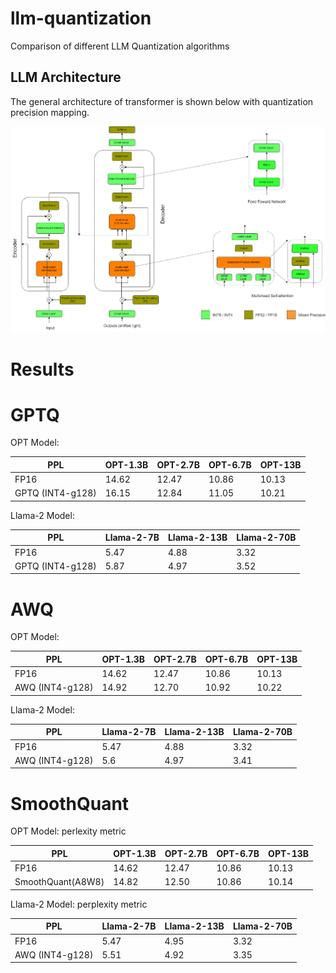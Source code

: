 # llm-quantization
Comparison of different LLM Quantization algorithms

## LLM Architecture

The general architecture of transformer is shown below with quantization precision mapping. 

![Transformer Quantization precision](./images/transformer-details-white.png)

# Results

# GPTQ

OPT Model:

| PPL                  | OPT-1.3B | OPT-2.7B | OPT-6.7B | OPT-13B |  
|----------------------|----------|----------|----------|---------|  
| FP16                 |  14.62   |  12.47   | 10.86    | 10.13   |
| GPTQ (INT4-g128)     |  16.15   |  12.84   | 11.05    | 10.21   |

Llama-2 Model:

| PPL                  | Llama-2-7B | Llama-2-13B | Llama-2-70B |
|----------------------|------------|-------------|-------------|
| FP16                 |   5.47     |  4.88       |    3.32     |
| GPTQ (INT4-g128)     |   5.87     |  4.97       |    3.52     |


# AWQ

OPT Model:

| PPL             | OPT-1.3B | OPT-2.7B | OPT-6.7B | OPT-13B |  
|-----------------|----------|----------|----------|---------|  
| FP16            |  14.62   |  12.47   | 10.86    | 10.13   |
| AWQ (INT4-g128) |  14.92   |  12.70   | 10.92    | 10.22   |

Llama-2 Model:

| PPL             | Llama-2-7B | Llama-2-13B | Llama-2-70B |
|-----------------|------------|-------------|-------------|
| FP16            |   5.47     |  4.88       |    3.32     |
| AWQ (INT4-g128) |   5.6      |  4.97       |    3.41     |

# SmoothQuant

OPT Model: perlexity metric

| PPL               | OPT-1.3B | OPT-2.7B | OPT-6.7B | OPT-13B |  
|-------------------|----------|----------|----------|---------|  
| FP16              |  14.62   |  12.47   |  10.86   | 10.13   |
| SmoothQuant(A8W8) |  14.82   |  12.50   |  10.86   | 10.14   |

Llama-2 Model: perplexity metric

| PPL             | Llama-2-7B | Llama-2-13B | Llama-2-70B |
|-----------------|------------|-------------|-------------|
| FP16            |   5.47     |  4.95       |    3.32     |
| AWQ (INT4-g128) |   5.51     |  4.92       |    3.35     |